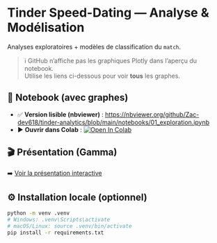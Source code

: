 # Tinder Speed-Dating — Analyse & Modélisation

Analyses exploratoires + modèles de classification du `match`.

> ℹ️ GitHub n’affiche pas les graphiques Plotly dans l’aperçu du notebook.  
> Utilise les liens ci-dessous pour voir **tous** les graphes.


## 📒 Notebook (avec graphes)
- ✅ **Version lisible (nbviewer)** : https://nbviewer.org/github/Zac-dev618/tinder-analytics/blob/main/notebooks/01_exploration.ipynb  
- ▶️ **Ouvrir dans Colab** : [![Open In Colab](https://colab.research.google.com/assets/colab-badge.svg)](https://colab.research.google.com/github/Zac-dev618/tinder-analytics/blob/main/notebooks/01_exploration.ipynb)


## 🎬 Présentation (Gamma)
➡️ [Voir la présentation interactive](https://gamma.app/docs/Ce-que-Revele-le-Speed-Dating-lw4q7j3lo9lhf6q)



## ⚙️ Installation locale (optionnel)
```bash
python -m venv .venv
# Windows: .venv\Scripts\activate
# macOS/Linux: source .venv/bin/activate
pip install -r requirements.txt
